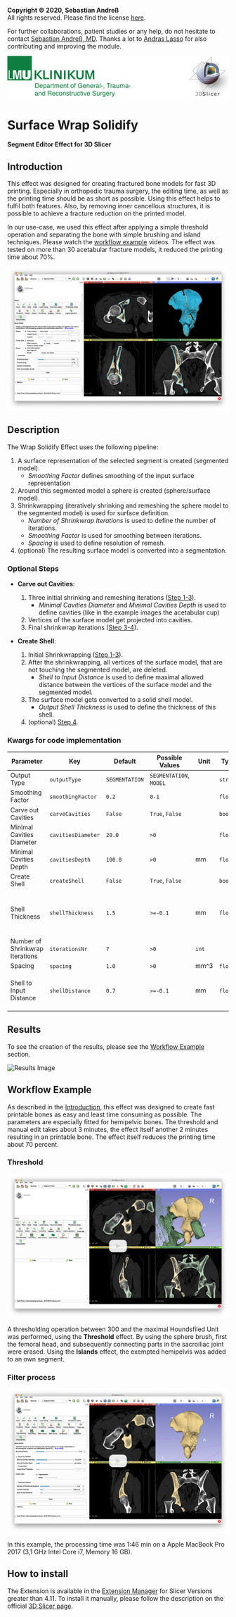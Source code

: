 **Copyright &copy; 2020, Sebastian Andreß**\
All rights reserved. Please find the license [here](https://github.com/sebastianandress/Slicer-SurfaceWrapSolidify/blob/master/LICENSE.md).

For further collaborations, patient studies or any help, do not hesitate to contact [Sebastian Andreß, MD](mailto:sebastian.andress@med.uni-muenchen.de).
Thanks a lot to [Andras Lasso](https://github.com/lassoan) for also contributing and improving the module.

![Header](/Resources/Media/header.png)

# Surface Wrap Solidify
**Segment Editor Effect for 3D Slicer**

## Introduction
This effect was designed for creating fractured bone models for fast 3D printing. Especially in orthopedic trauma surgery, the editing time, as well as the printing time should be as short as possible. Using this effect helps to fulfil both features. Also, by removing inner cancellous structures, it is possible to achieve a fracture reduction on the printed model.

In our use-case, we used this effect after applying a simple threshold operation and separating the bone with simple brushing and island techniques. Please watch the [workflow example](#Workflow-Example) videos. The effect was tested on more than 30 acetabular fracture models, it reduced the printing time about 70%.

![Screenshot](/Resources/Screenshots/screenshot4.png)

## Description
The Wrap Solidify Effect uses the following pipeline:

1. A surface representation of the selected segment is created (segmented model).
    * _Smoothing Factor_ defines smoothing of the input surface representation
2. Around this segmented model a sphere is created (sphere/surface model).
3. Shrinkwrapping (iteratively shrinking and remeshing the sphere model to the segmented model) is used for surface definition.
    * _Number of Shrinkwrap Iterations_ is used to define the number of iterations.
    * _Smoothing Factor_ is used for smoothing between iterations.
    * _Spacing_ is used to define resolution of remesh.
4. (optional) The resulting surface model is converted into a segmentation.

### Optional Steps

* **Carve out Cavities**:
    1. Three initial shrinking and remeshing iterations ([Step 1-3](#Description)).
        * _Minimal Cavities Diameter_ and _Minimal Cavities Depth_ is used to define cavities (like in the example images the acetabular cup)
    2. Vertices of the surface model get projected into cavities.
    3. Final shrinkwrap iterations ([Step 3-4](#Description)).

* **Create Shell**:
    1. Initial Shrinkwrapping ([Step 1-3](#Description)).
    2. After the shrinkwrapping, all vertices of the surface model, that are not touching the segmented model, are deleted.
        * _Shell to Input Distance_ is used to define maximal allowed distance between the vertices of the surface model and the segmented model.
    3. The surface model gets converted to a solid shell model.
        * _Output Shell Thickness_ is used to define the thickness of this shell.
    4. (optional) [Step 4](#Description).


### Kwargs for code implementation
| Parameter | Key | Default | Possible Values | Unit | Type | Feature
| - | - | - | - | - | - | - |
| Output Type | `outputType` | `SEGMENTATION` | `SEGMENTATION`, `MODEL` | | `string` | |
| Smoothing Factor | `smoothingFactor` | `0.2` | `0-1` | | `float` | |
| Carve out Cavities | `carveCavities` | `False` | `True`, `False` | | `bool` | |
| Minimal Cavities Diameter | `cavitiesDiameter` | `20.0` | `>0` |  |  `float` | |
| Minimal Cavities Depth | `cavitiesDepth` | `100.0` | `>0` | mm | `float` | |
| Create Shell | `createShell` | `False` | `True`, `False` | | `bool` | |
| Shell Thickness | `shellThickness` | `1.5` | `>=-0.1` | mm | `float` | If <0, a non-solid model will be created. |
| Number of Shrinkwrap Iterations | `iterationsNr` | `7` | `>0` | `int` | |
| Spacing | `spacing` | `1.0` | `>0` | mm^3 | `float` | |
| Shell to Input Distance | `shellDistance` | `0.7` | `>=-0.1` | mm | `float` | If <0, no vertex gets deleted. |


## Results
To see the creation of the results, please see the [Workflow Example](#Workflow-Example) section.

![Results Image](/Resources/Media/result.gif)


## Workflow Example

As described in the [Introduction](#Introduction), this effect was designed to create fast printable bones as easy and least time consuming as possible. The parameters are especially fitted for hemipelvic bones. The threshold and manual edit takes about 3 minutes, the effect itself another 2 minutes resulting in an printable bone. The effect itself reduces the printing time about 70 percent.

### Threshold
[![Threshold Video Preview Image](/Resources/Media/threshold.png)](https://1drv.ms/v/s!AqzdGuIdWLfeiNpPJhrVKhDsuxqw7w?e=6DOqgo)

A thresholding operation between 300 and the maximal Houndsfiled Unit was performed, using the __Threshold__ effect. By using the sphere brush, first the femoral head, and subsequently connecting parts in the sacroiliac joint were erased. Using the __Islands__ effect, the exempted hemipelvis was added to an own segment.

### Filter process
[![Processing Video Preview Image](/Resources/Media/processing.png)](https://1drv.ms/v/s!AqzdGuIdWLfeiNpO1rx9ZGbbhk6frQ?e=5NFQMt)

In this example, the processing time was 1:46 min on a Apple MacBook Pro 2017 (3,1 GHz Intel Core i7, Memory 16 GB).


## How to install
The Extension is available in the [Extension Manager](http://slicer.kitware.com/midas3/slicerappstore/extension/view?extensionId=330842) for Slicer Versions greater than 4.11.
To install it manually, please follow the description on the official [3D Slicer page](https://www.slicer.org/wiki/Documentation/Nightly/Developers/FAQ/Extensions). 